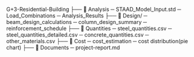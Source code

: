 G+3-Residential-Building
├── 📁 Analysis
   ─ STAAD_Model_Input.std
   ─ Load_Combinations
   ─ Analysis_Results
├── 📁 Design/
   ─ beam_design_calculations
   ─ column_design_summary
   ─ reinforcement_schedule
├── 📁 Quantities
   ─ steel_quantities.csv
   ─ steel_quantities_detailed.csv
   ─ concrete_quantities.csv
   ─ other_materials.csv
├── 📁 Cost
   ─ cost_estimation
   ─ cost distribution(pie chart)
├── 📁 Documents
   ─ project-report.md
   

